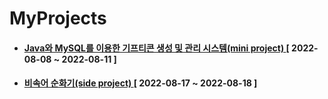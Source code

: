 # MyProjects

* #### [ Java와 MySQL를 이용한 기프티콘 생성 및 관리 시스템(mini project) ](https://github.com/12OneTwo12/MyProjects/tree/main/2022-08/gifticon-mini-project) [ 2022-08-08 ~ 2022-08-11 ]  
  
* #### [ 비속어 순화기(side project) ](https://github.com/12OneTwo12/swear-words-purifier) [ 2022-08-17 ~ 2022-08-18 ]  
